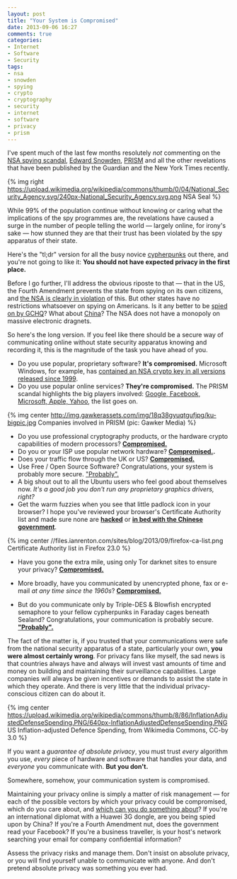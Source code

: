 ```yaml
---
layout: post
title: "Your System is Compromised"
date: 2013-09-06 16:27
comments: true
categories:
- Internet
- Software
- Security
tags: 
- nsa
- snowden
- spying
- crypto
- cryptography
- security
- internet
- software
- privacy
- prism
---
```


I've spent much of the last few months resolutely *not* commenting on the [NSA spying scandal](https://en.wikipedia.org/wiki/2013_mass_surveillance_disclosures), [Edward Snowden](https://en.wikipedia.org/wiki/Edward_Snowden), [PRISM](https://en.wikipedia.org/wiki/PRISM) and all the other revelations that have been published by the Guardian and the New York Times recently.

{% img right https://upload.wikimedia.org/wikipedia/commons/thumb/0/04/National_Security_Agency.svg/240px-National_Security_Agency.svg.png NSA Seal %}

While 99% of the population continue without knowing or caring what the implications of the spy programmes are, the revelations have caused a surge in the number of people telling the world &mdash; largely online, for irony's sake &mdash; how stunned they are that their trust has been violated by the spy apparatus of their state.

Here's the "tl;dr" version for all the busy novice [cypherpunks](https://en.wikipedia.org/wiki/Cypherpunk) out there, and you're not going to like it: **You should not have expected privacy in the first place.**

Before I go further, I'll address the obvious riposte to that &mdash; that in the US, the Fourth Amendment prevents the state from spying on its own citizens, and [the NSA is clearly in violation](http://www.wired.com/dangerroom/2012/07/surveillance-spirit-law/) of this. But other states have no restrictions whatsoever on spying on Americans. Is it any better to be [spied on by GCHQ](http://www.theguardian.com/world/2013/aug/02/gchq-spy-agency-nsa-snowden)? What about [China](https://en.wikipedia.org/wiki/Chinese_intelligence_operations_in_the_United_States#Cyber_warfare)? The NSA does not have a monopoly on massive electronic dragnets.

So here's the long version. If you feel like there should be a secure way of communicating online without state security apparatus knowing and recording it, this is the magnitude of the task you have ahead of you.

* Do you use popular, proprietary software? **It's compromised.** Microsoft Windows, for example, has [contained an NSA crypto key in all versions released since 1999](http://www.heise.de/tp/artikel/5/5263/1.html).
* Do you use popular online services? **They're compromised.** The PRISM scandal highlights the big players involved: [Google, Facebook, Microsoft, Apple, Yahoo](https://en.wikipedia.org/wiki/File:PRISM_Collection_Details.jpg), the list goes on.

{% img center http://img.gawkerassets.com/img/18q38gyuqtgufjpg/ku-bigpic.jpg Companies involved in PRISM (pic: Gawker Media) %}

* Do you use professional cryptography products, or the hardware crypto capabilities of modern processors? **[Compromised.](http://www.bit-tech.net/news/bits/2013/09/06/snowden-backdoors/1)**
* Do you or your ISP use popular network hardware? **[Compromised.](http://www.reuters.com/article/2013/07/19/us-huawei-security-idUSBRE96I06I20130719).** 
* Does your traffic flow through the UK or US? **[Compromised.](http://www.theguardian.com/uk/2013/jun/21/gchq-cables-secret-world-communications-nsa)**
* Use Free / Open Source Software? Congratulations, your system is probably more secure. ["Probably".](http://www.debian.org/security/2008/dsa-1571)
* A big shout out to all the Ubuntu users who feel good about themselves now. *It's a good job you don't run any proprietary graphics drivers, right?*
* Get the warm fuzzies when you see that little padlock icon in your browser? I hope you've reviewed your browser's Certificate Authority list and made sure none are **[hacked](http://threatpost.com/final-report-diginotar-hack-shows-total-compromise-ca-servers-103112/77170)** or **[in bed with the Chinese government](https://freedom-to-tinker.com/blog/felten/mozilla-debates-whether-trust-chinese-ca/)**.

{% img center //files.ianrenton.com/sites/blog/2013/09/firefox-ca-list.png Certificate Authority list in Firefox 23.0 %}

* Have you gone the extra mile, using only Tor darknet sites to ensure your privacy? **[Compromised.](http://yro.slashdot.org/story/13/08/04/2054208/half-of-tor-sites-compromised-including-tormail)**
* More broadly, have you communicated by unencrypted phone, fax or e-mail *at any time since the 1960s*? **[Compromised.](https://en.wikipedia.org/wiki/ECHELON)**

* But do you communicate only by Triple-DES & Blowfish encrypted semaphore to your fellow cypherpunks in Faraday cages beneath Sealand? Congratulations, your communication is probably secure. **["Probably".](http://www.pcpro.co.uk/news/security/384007/the-nsa-has-cracked-internet-encryption)**

The fact of the matter is, if you trusted that your communications were safe from the national security apparatus of a state, particularly your own, **you were almost certainly wrong**. For privacy fans like myself, the sad news is that countries always have and always will invest vast amounts of time and money on building and maintaining their surveillance capabilities. Large companies will always be given incentives or demands to assist the state in which they operate. And there is very little that the individual privacy-conscious citizen can do about it.

{% img center https://upload.wikimedia.org/wikipedia/commons/thumb/8/86/InflationAdjustedDefenseSpending.PNG/640px-InflationAdjustedDefenseSpending.PNG US Inflation-adjusted Defence Spending, from Wikimedia Commons, CC-by 3.0 %}

If you want a *guarantee of absolute privacy*, you must trust *every* algorithm you use, *every* piece of hardware and software that handles your data, and *everyone* you communicate with. **But you don't.**

Somewhere, somehow, your communication system is compromised.

Maintaining your privacy online is simply a matter of risk management &mdash; for each of the possible vectors by which your privacy could be compromised, which do you care about, and [which can you do something about](http://www.theguardian.com/world/2013/sep/05/nsa-how-to-remain-secure-surveillance)? If you're an international diplomat with a Huawei 3G dongle, are you being spied upon by China? If you're a Fourth Amendment nut, does the government read your Facebook? If you're a business traveller, is your host's network searching your email for company confidential information?

Assess the privacy risks and manage them. Don't insist on absolute privacy, or you will find yourself unable to communicate with anyone. And don't pretend absolute privacy was something you ever had.
